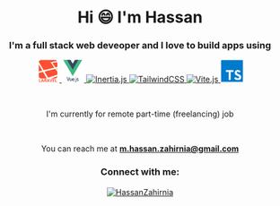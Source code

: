 <h1 align="center">Hi 😄 I'm Hassan</h1>
<h3 align="center">I'm a full stack web deveoper and I love to build apps using</h3>
<p align="center">
<a href="https://laravel.com/" target="_blank" rel="noreferrer"> <img src="https://raw.githubusercontent.com/devicons/devicon/master/icons/laravel/laravel-plain-wordmark.svg" alt="Laravel" width="40" height="40"/> </a>
<a href="https://vuejs.org/" target="_blank" rel="noreferrer"> <img src="https://raw.githubusercontent.com/devicons/devicon/master/icons/vuejs/vuejs-original-wordmark.svg" alt="Vue.js" width="40" height="40"/> </a>
<a href="https://inertiajs.com/" target="_blank" rel="noreferrer"> <img src="https://avatars.githubusercontent.com/u/47703742?s=200&v=4" alt="Inertia.js" width="40" height="40"/> </a>
<a href="https://tailwindcss.com/" target="_blank" rel="noreferrer"> <img src="https://www.vectorlogo.zone/logos/tailwindcss/tailwindcss-icon.svg" alt="TailwindCSS" width="40" height="40"/> </a>
<a href="https://vitejs.dev/" target="_blank" rel="noreferrer"> <img src="https://vitejs.dev/logo.svg" alt="Vite.js" width="40" height="40"/> </a>
<a href="https://www.typescriptlang.org/" target="_blank" rel="noreferrer"> <img src="https://raw.githubusercontent.com/devicons/devicon/master/icons/typescript/typescript-original.svg" alt="TypeScript" width="40" height="40"/> </a>
</p>
<br>
<p align="center">I'm currently for remote part-time (freelancing) job</b></p>
<br>
<p align="center">You can reach me at <a href="mailto:m.hassan.zahirnia@gmail.com"><b>m.hassan.zahirnia@gmail.com</b></a></p>

<h3 align="center">Connect with me:</h3>
<p align="center">
<a href="https://twitter.com/HassanZahirnia" target="blank"><img align="center" src="https://cdn.jsdelivr.net/gh/devicons/devicon/icons/twitter/twitter-original.svg" alt="HassanZahirnia" height="30" width="40" /></a>
</p>

